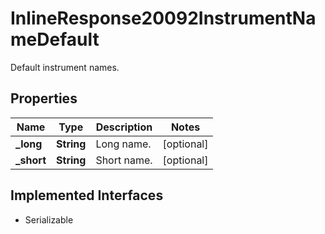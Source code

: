 

# InlineResponse20092InstrumentNameDefault

Default instrument names.

## Properties

Name | Type | Description | Notes
------------ | ------------- | ------------- | -------------
**_long** | **String** | Long name. |  [optional]
**_short** | **String** | Short name. |  [optional]


## Implemented Interfaces

* Serializable


